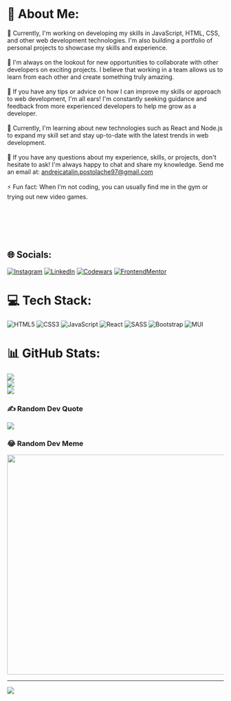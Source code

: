 # 💫 About Me:
🔭 Currently, I'm working on developing my skills in JavaScript, HTML, CSS, and other web development technologies. I'm also building a portfolio of personal projects to showcase my skills and experience.<br><br>👯 I'm always on the lookout for new opportunities to collaborate with other developers on exciting projects. I believe that working in a team allows us to learn from each other and create something truly amazing.<br><br>🤝 If you have any tips or advice on how I can improve my skills or approach to web development, I'm all ears! I'm constantly seeking guidance and feedback from more experienced developers to help me grow as a developer.<br><br>🌱 Currently, I'm learning about new technologies such as React and Node.js to expand my skill set and stay up-to-date with the latest trends in web development.<br><br>💬 If you have any questions about my experience, skills, or projects, don't hesitate to ask! I'm always happy to chat and share my knowledge. Send me an email at: andreicatalin.postolache97@gmail.com<br><br>⚡ Fun fact: When I'm not coding, you can usually find me in the gym  or trying out new video games.<br><br><br><br><br><br>


## 🌐 Socials:
[![Instagram](https://img.shields.io/badge/Instagram-E4405F.svg?style=for-the-badge&logo=Instagram&logoColor=white)](https://instagram.com/andreicp97) [![LinkedIn](https://img.shields.io/badge/LinkedIn-0A66C2.svg?style=for-the-badge&logo=LinkedIn&logoColor=white)](https://linkedin.com/in/andrei-cătălin-postolache)  [![Codewars](https://img.shields.io/badge/Codewars-B1361E.svg?style=for-the-badge&logo=Codewars&logoColor=white)](https://www.codewars.com/users/Cl3ar)  [![FrontendMentor](https://img.shields.io/badge/Frontend%20Mentor-3F54A3.svg?style=for-the-badge&logo=Frontend-Mentor&logoColor=white)](https://www.frontendmentor.io/profile/AndreiPostolache) 
# 💻 Tech Stack:
![HTML5](https://img.shields.io/badge/html5-%23E34F26.svg?style=for-the-badge&logo=html5&logoColor=white) ![CSS3](https://img.shields.io/badge/css3-%231572B6.svg?style=for-the-badge&logo=css3&logoColor=white) ![JavaScript](https://img.shields.io/badge/javascript-%23323330.svg?style=for-the-badge&logo=javascript&logoColor=%23F7DF1E) ![React](https://img.shields.io/badge/react-%2320232a.svg?style=for-the-badge&logo=react&logoColor=%2361DAFB) ![SASS](https://img.shields.io/badge/SASS-hotpink.svg?style=for-the-badge&logo=SASS&logoColor=white)  ![Bootstrap](https://img.shields.io/badge/bootstrap-%23563D7C.svg?style=for-the-badge&logo=bootstrap&logoColor=white) ![MUI](https://img.shields.io/badge/MUI-%230081CB.svg?style=for-the-badge&logo=material-ui&logoColor=white) 
# 📊 GitHub Stats:
![](https://github-readme-stats.vercel.app/api?username=AndreiPostolache&theme=dark&hide_border=false&include_all_commits=false&count_private=false)<br/>
![](https://github-readme-streak-stats.herokuapp.com/?user=AndreiPostolache&theme=dark&hide_border=false)<br/>
![](https://github-readme-stats.vercel.app/api/top-langs/?username=AndreiPostolache&theme=dark&hide_border=false&include_all_commits=false&count_private=false&layout=compact)

### ✍️ Random Dev Quote
![](https://quotes-github-readme.vercel.app/api?type=horizontal&theme=gruvbox)

### 😂 Random Dev Meme
<img src="https://programmerhumor.io/wp-content/uploads/2022/09/programmerhumor-io-backend-memes-frontend-memes-eef31b9fc6137ed-758x415.jpg" width="512px"/>

---
[![](https://visitcount.itsvg.in/api?id=AndreiPostolache&icon=0&color=3)](https://visitcount.itsvg.in)

<!-- Proudly created with GPRM ( https://gprm.itsvg.in ) -->
